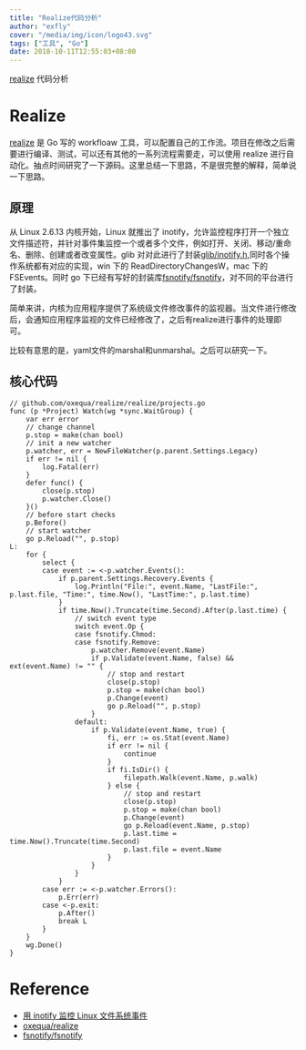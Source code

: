 ```yaml
---
title: "Realize代码分析"
author: "exfly"
cover: "/media/img/icon/logo43.svg"
tags: ["工具", "Go"]
date: 2018-10-11T12:55:03+08:00
---
```


[realize](https://github.com/oxequa/realize) 代码分析

<!--more-->

# Realize

[realize](https://github.com/oxequa/realize) 是 Go 写的 workfloaw 工具，可以配置自己的工作流。项目在修改之后需要进行编译、测试，可以还有其他的一系列流程需要走，可以使用 realize 进行自动化。抽点时间研究了一下源码。这里总结一下思路，不是很完整的解释，简单说一下思路。

## 原理

从 Linux 2.6.13 内核开始，Linux 就推出了 inotify，允许监控程序打开一个独立文件描述符，并针对事件集监控一个或者多个文件，例如打开、关闭、移动/重命名、删除、创建或者改变属性。glib 对对此进行了封装[glib/inotify.h](https://github.com/lattera/glibc/blob/master/sysdeps/unix/sysv/linux/sys/inotify.h),同时各个操作系统都有对应的实现，win 下的 ReadDirectoryChangesW，mac 下的 FSEvents。同时 go 下已经有写好的封装库[fsnotify/fsnotify](https://github.com/fsnotify/fsnotify)，对不同的平台进行了封装。

简单来讲，内核为应用程序提供了系统级文件修改事件的监视器。当文件进行修改后，会通知应用程序监视的文件已经修改了，之后有realize进行事件的处理即可。

比较有意思的是，yaml文件的marshal和unmarshal。之后可以研究一下。

## 核心代码

```golang
// github.com/oxequa/realize/realize/projects.go
func (p *Project) Watch(wg *sync.WaitGroup) {
	var err error
	// change channel
	p.stop = make(chan bool)
	// init a new watcher
	p.watcher, err = NewFileWatcher(p.parent.Settings.Legacy)
	if err != nil {
		log.Fatal(err)
	}
	defer func() {
		close(p.stop)
		p.watcher.Close()
	}()
	// before start checks
	p.Before()
	// start watcher
	go p.Reload("", p.stop)
L:
	for {
		select {
		case event := <-p.watcher.Events():
			if p.parent.Settings.Recovery.Events {
				log.Println("File:", event.Name, "LastFile:", p.last.file, "Time:", time.Now(), "LastTime:", p.last.time)
			}
			if time.Now().Truncate(time.Second).After(p.last.time) {
				// switch event type
				switch event.Op {
				case fsnotify.Chmod:
				case fsnotify.Remove:
					p.watcher.Remove(event.Name)
					if p.Validate(event.Name, false) && ext(event.Name) != "" {
						// stop and restart
						close(p.stop)
						p.stop = make(chan bool)
						p.Change(event)
						go p.Reload("", p.stop)
					}
				default:
					if p.Validate(event.Name, true) {
						fi, err := os.Stat(event.Name)
						if err != nil {
							continue
						}
						if fi.IsDir() {
							filepath.Walk(event.Name, p.walk)
						} else {
							// stop and restart
							close(p.stop)
							p.stop = make(chan bool)
							p.Change(event)
							go p.Reload(event.Name, p.stop)
							p.last.time = time.Now().Truncate(time.Second)
							p.last.file = event.Name
						}
					}
				}
			}
		case err := <-p.watcher.Errors():
			p.Err(err)
		case <-p.exit:
			p.After()
			break L
		}
	}
	wg.Done()
}
```

# Reference

- [用 inotify 监控 Linux 文件系统事件](https://www.ibm.com/developerworks/cn/linux/l-inotify/index.html)
- [oxequa/realize](https://github.com/oxequa/realize)
- [fsnotify/fsnotify](https://github.com/fsnotify/fsnotify)

